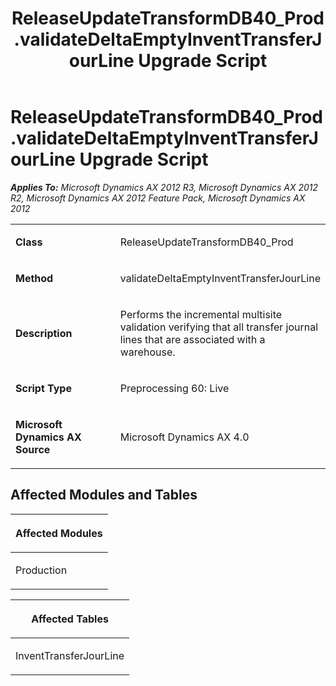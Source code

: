 ﻿---
title: ReleaseUpdateTransformDB40_Prod.validateDeltaEmptyInventTransferJourLine Upgrade Script
TOCTitle: ReleaseUpdateTransformDB40_Prod.validateDeltaEmptyInventTransferJourLine Upgrade Script
ms:assetid: edfd114b-38da-b74b-88c2-168d72e9fdf4
ms:mtpsurl: https://msdn.microsoft.com/en-us/library/JJ719980(v=AX.60)
ms:contentKeyID: 49712052
ms.date: 05/18/2015
mtps_version: v=AX.60
---

# ReleaseUpdateTransformDB40\_Prod.validateDeltaEmptyInventTransferJourLine Upgrade Script 


_**Applies To:** Microsoft Dynamics AX 2012 R3, Microsoft Dynamics AX 2012 R2, Microsoft Dynamics AX 2012 Feature Pack, Microsoft Dynamics AX 2012_

<table>
<colgroup>
<col style="width: 50%" />
<col style="width: 50%" />
</colgroup>
<tbody>
<tr class="odd">
<td><p><strong>Class</strong></p></td>
<td><p>ReleaseUpdateTransformDB40_Prod</p></td>
</tr>
<tr class="even">
<td><p><strong>Method</strong></p></td>
<td><p>validateDeltaEmptyInventTransferJourLine</p></td>
</tr>
<tr class="odd">
<td><p><strong>Description</strong></p></td>
<td><p>Performs the incremental multisite validation verifying that all transfer journal lines that are associated with a warehouse.</p></td>
</tr>
<tr class="even">
<td><p><strong>Script Type</strong></p></td>
<td><p>Preprocessing 60: Live</p></td>
</tr>
<tr class="odd">
<td><p><strong>Microsoft Dynamics AX Source</strong></p></td>
<td><p>Microsoft Dynamics AX 4.0</p></td>
</tr>
</tbody>
</table>


## Affected Modules and Tables

<table>
<colgroup>
<col style="width: 100%" />
</colgroup>
<thead>
<tr class="header">
<th><p>Affected Modules</p></th>
</tr>
</thead>
<tbody>
<tr class="odd">
<td><p>Production</p></td>
</tr>
</tbody>
</table>


<table>
<colgroup>
<col style="width: 100%" />
</colgroup>
<thead>
<tr class="header">
<th><p>Affected Tables</p></th>
</tr>
</thead>
<tbody>
<tr class="odd">
<td><p>InventTransferJourLine</p></td>
</tr>
</tbody>
</table>

  


